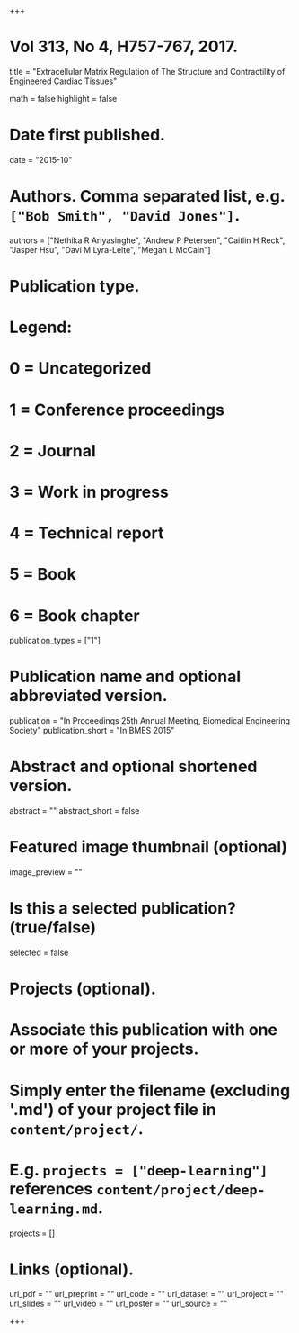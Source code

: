 +++
# Vol 313, No 4, H757-767, 2017.


title = "Extracellular Matrix Regulation of The Structure and Contractility of Engineered Cardiac Tissues"

math = false
highlight = false

# Date first published.
date = "2015-10"

# Authors. Comma separated list, e.g. `["Bob Smith", "David Jones"]`.
authors = ["Nethika R Ariyasinghe", "Andrew P Petersen", "Caitlin H Reck", "Jasper Hsu", "Davi M Lyra-Leite", "Megan L McCain"]

# Publication type.
# Legend:
# 0 = Uncategorized
# 1 = Conference proceedings
# 2 = Journal
# 3 = Work in progress
# 4 = Technical report
# 5 = Book
# 6 = Book chapter
publication_types = ["1"]

# Publication name and optional abbreviated version.
publication = "In Proceedings 25th Annual Meeting, Biomedical Engineering Society"
publication_short = "In BMES 2015"

# Abstract and optional shortened version.
abstract = ""
abstract_short = false

# Featured image thumbnail (optional)
image_preview = ""

# Is this a selected publication? (true/false)
selected = false

# Projects (optional).
#   Associate this publication with one or more of your projects.
#   Simply enter the filename (excluding '.md') of your project file in `content/project/`.
#   E.g. `projects = ["deep-learning"]` references `content/project/deep-learning.md`.
projects = []

# Links (optional).
url_pdf = ""
url_preprint = ""
url_code = ""
url_dataset = ""
url_project = ""
url_slides = ""
url_video = ""
url_poster = ""
url_source = ""

+++